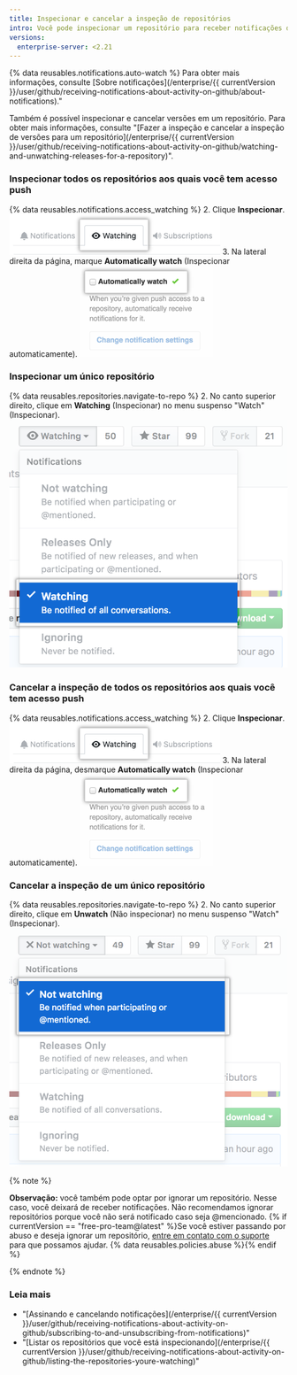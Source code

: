 ```yaml
---
title: Inspecionar e cancelar a inspeção de repositórios
intro: Você pode inspecionar um repositório para receber notificações de novos problemas e pull requests que sejam criados. Também pode cancelar a inspeção quando não quiser mais receber notificações sobre esse repositório específico.
versions:
  enterprise-server: <2.21
---
```


{% data reusables.notifications.auto-watch %} Para obter mais informações, consulte [Sobre notificações](/enterprise/{{ currentVersion }}/user/github/receiving-notifications-about-activity-on-github/about-notifications)."

Também é possível inspecionar e cancelar versões em um repositório. Para obter mais informações, consulte "[Fazer a inspeção e cancelar a inspeção de versões para um repositório](/enterprise/{{ currentVersion }}/user/github/receiving-notifications-about-activity-on-github/watching-and-unwatching-releases-for-a-repository)".

### Inspecionar todos os repositórios aos quais você tem acesso push

{% data reusables.notifications.access_watching %}
2. Clique **Inspecionar**. ![Lista de repositórios inspecionados](/assets/images/help/notifications/notifications-watching-tab.png)
3. Na lateral direita da página, marque **Automatically watch** (Inspecionar automaticamente). ![Caixa de seleção para configurar repositórios automaticamente](/assets/images/help/notifications/ent-automatically-watch-repos.png)

### Inspecionar um único repositório

{% data reusables.repositories.navigate-to-repo %}
2. No canto superior direito, clique em **Watching** (Inspecionar) no menu suspenso "Watch" (Inspecionar). ![Opções de inspeção em um menu suspenso para repositórios](/assets/images/help/notifications/watch-repository.png)

### Cancelar a inspeção de todos os repositórios aos quais você tem acesso push

{% data reusables.notifications.access_watching %}
2. Clique **Inspecionar**. ![Lista de repositórios inspecionados](/assets/images/help/notifications/notifications-watching-tab.png)
3. Na lateral direita da página, desmarque **Automatically watch** (Inspecionar automaticamente). ![Caixa de seleção para configurar repositórios automaticamente](/assets/images/help/notifications/ent-automatically-watch-repos.png)

### Cancelar a inspeção de um único repositório

{% data reusables.repositories.navigate-to-repo %}
2. No canto superior direito, clique em **Unwatch** (Não inspecionar) no menu suspenso "Watch" (Inspecionar). ![Opções de inspeção em um menu suspenso para repositórios](/assets/images/help/notifications/unwatch-repository.png)

{% note %}

**Observação:** você também pode optar por ignorar um repositório. Nesse caso, você deixará de receber notificações. Não recomendamos ignorar repositórios porque você não será notificado caso seja @mencionado. {% if currentVersion == "free-pro-team@latest" %}Se você estiver passando por abuso e deseja ignorar um repositório, [entre em contato com o suporte](/contact) para que possamos ajudar. {% data reusables.policies.abuse %}{% endif %}

{% endnote %}

### Leia mais

- "[Assinando e cancelando notificações](/enterprise/{{ currentVersion }}/user/github/receiving-notifications-about-activity-on-github/subscribing-to-and-unsubscribing-from-notifications)"
- "[Listar os repositórios que você está inspecionando](/enterprise/{{ currentVersion }}/user/github/receiving-notifications-about-activity-on-github/listing-the-repositories-youre-watching)"
